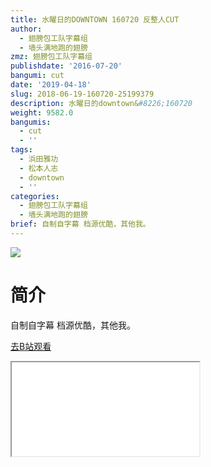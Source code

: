 ```yaml
---
title: 水曜日的DOWNTOWN 160720 反整人CUT
author:
  - 翅膀包工队字幕组
  - 墙头满地跑的翅膀
zmz: 翅膀包工队字幕组
publishdate: '2016-07-20'
bangumi: cut
date: '2019-04-18'
slug: 2018-06-19-160720-25199379
description: 水曜日的downtown&#8226;160720
weight: 9582.0
bangumis:
  - cut
  - ''
tags:
  - 浜田雅功
  - 松本人志
  - downtown
  - ''
categories:
  - 翅膀包工队字幕组
  - 墙头满地跑的翅膀
brief: 自制自字幕 档源优酷，其他我。
---
```

![](https://i.imgur.com/9nYxDOy.jpg)
# 简介  
自制自字幕
档源优酷，其他我。  

[去B站观看](https://www.bilibili.com/video/av25199379/)
<div class ="resp-container"><iframe class="testiframe" src="//player.bilibili.com/player.html?aid=25199379"", scrolling="no", allowfullscreen="true" > </iframe></div> 

